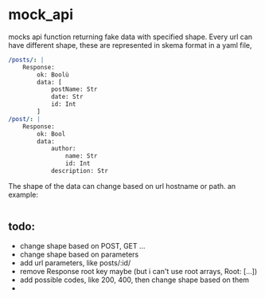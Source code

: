 # mock_api
mocks api function returning fake data with specified shape.
Every url can have different shape, these are represented in skema format in a yaml file,
```yaml
/posts/: |
    Response:
        ok: Boolù
        data: [
            postName: Str
            date: Str
            id: Int
        ]
/post/: |
    Response:
        ok: Bool
        data:
            author:
                name: Str
                id: Int
            description: Str
```
The shape of the data can change based on url hostname or path.
an example:
```python
```

## todo:
- change shape based on POST, GET ...
- change shape based on parameters
- add url parameters, like posts/:id/
- remove Response root key maybe (but i can't use root arrays, Root: [...])
- add possible codes, like 200, 400, then change shape based on them
- 
